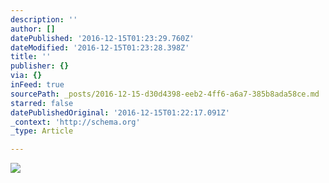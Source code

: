 ```yaml
---
description: ''
author: []
datePublished: '2016-12-15T01:23:29.760Z'
dateModified: '2016-12-15T01:23:28.398Z'
title: ''
publisher: {}
via: {}
inFeed: true
sourcePath: _posts/2016-12-15-d30d4398-eeb2-4ff6-a6a7-385b8ada58ce.md
starred: false
datePublishedOriginal: '2016-12-15T01:22:17.091Z'
_context: 'http://schema.org'
_type: Article

---
```

![](https://the-grid-user-content.s3-us-west-2.amazonaws.com/3048a223-7aba-43ac-8a0b-2955e9a788fd.png)